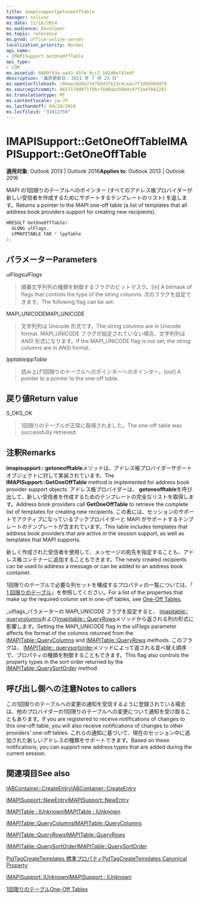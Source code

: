 ```yaml
---
title: imapisupportgetoneofftable
manager: soliver
ms.date: 11/16/2014
ms.audience: Developer
ms.topic: reference
ms.prod: office-online-server
localization_priority: Normal
api_name:
- IMAPISupport.GetOneOffTable
api_type:
- COM
ms.assetid: 6800fd3a-aa43-45fe-9cc2-102d0ef43edf
description: '最終更新日: 2011 年 7 月 23 日'
ms.openlocfilehash: c0beec8a0b234794d3f623c4ceac773db698dd79
ms.sourcegitcommit: 8657170d071f9bcf680aba50b9c07f2a4fb82283
ms.translationtype: MT
ms.contentlocale: ja-JP
ms.lasthandoff: 04/28/2019
ms.locfileid: "33412759"
---
```

# <a name="imapisupportgetoneofftable"></a><span data-ttu-id="90bcd-103">IMAPISupport::GetOneOffTable</span><span class="sxs-lookup"><span data-stu-id="90bcd-103">IMAPISupport::GetOneOffTable</span></span>

  
  
<span data-ttu-id="90bcd-104">**適用対象**: Outlook 2013 | Outlook 2016</span><span class="sxs-lookup"><span data-stu-id="90bcd-104">**Applies to**: Outlook 2013 | Outlook 2016</span></span> 
  
<span data-ttu-id="90bcd-105">MAPI の1回限りのテーブルへのポインター (すべてのアドレス帳プロバイダーが新しい受信者を作成するためにサポートするテンプレートのリスト) を返します。</span><span class="sxs-lookup"><span data-stu-id="90bcd-105">Returns a pointer to the MAPI one-off table (a list of templates that all address book providers support for creating new recipients).</span></span>
  
```cpp
HRESULT GetOneOffTable(
  ULONG ulFlags,
  LPMAPITABLE FAR * lppTable
);
```

## <a name="parameters"></a><span data-ttu-id="90bcd-106">パラメーター</span><span class="sxs-lookup"><span data-stu-id="90bcd-106">Parameters</span></span>

 <span data-ttu-id="90bcd-107">_ulFlags_</span><span class="sxs-lookup"><span data-stu-id="90bcd-107">_ulFlags_</span></span>
  
> <span data-ttu-id="90bcd-108">順番文字列列の種類を制御するフラグのビットマスク。</span><span class="sxs-lookup"><span data-stu-id="90bcd-108">[in] A bitmask of flags that controls the type of the string columns.</span></span> <span data-ttu-id="90bcd-109">次のフラグを設定できます。</span><span class="sxs-lookup"><span data-stu-id="90bcd-109">The following flag can be set:</span></span>
    
<span data-ttu-id="90bcd-110">MAPI_UNICODE</span><span class="sxs-lookup"><span data-stu-id="90bcd-110">MAPI_UNICODE</span></span> 
  
> <span data-ttu-id="90bcd-111">文字列列は Unicode 形式です。</span><span class="sxs-lookup"><span data-stu-id="90bcd-111">The string columns are in Unicode format.</span></span> <span data-ttu-id="90bcd-112">MAPI_UNICODE フラグが設定されていない場合、文字列列は ANSI 形式になります。</span><span class="sxs-lookup"><span data-stu-id="90bcd-112">If the MAPI_UNICODE flag is not set, the string columns are in ANSI format.</span></span>
    
 <span data-ttu-id="90bcd-113">_lpptable_</span><span class="sxs-lookup"><span data-stu-id="90bcd-113">_lppTable_</span></span>
  
> <span data-ttu-id="90bcd-114">読み上げ1回限りのテーブルへのポインターへのポインター。</span><span class="sxs-lookup"><span data-stu-id="90bcd-114">[out] A pointer to a pointer to the one-off table.</span></span>
    
## <a name="return-value"></a><span data-ttu-id="90bcd-115">戻り値</span><span class="sxs-lookup"><span data-stu-id="90bcd-115">Return value</span></span>

<span data-ttu-id="90bcd-116">S_OK</span><span class="sxs-lookup"><span data-stu-id="90bcd-116">S_OK</span></span> 
  
> <span data-ttu-id="90bcd-117">1回限りのテーブルが正常に取得されました。</span><span class="sxs-lookup"><span data-stu-id="90bcd-117">The one-off table was successfully retrieved.</span></span>
    
## <a name="remarks"></a><span data-ttu-id="90bcd-118">注釈</span><span class="sxs-lookup"><span data-stu-id="90bcd-118">Remarks</span></span>

<span data-ttu-id="90bcd-119">**imapisupport:: getoneofftable**メソッドは、アドレス帳プロバイダーサポートオブジェクトに対して実装されています。</span><span class="sxs-lookup"><span data-stu-id="90bcd-119">The **IMAPISupport::GetOneOffTable** method is implemented for address book provider support objects.</span></span> <span data-ttu-id="90bcd-120">アドレス帳プロバイダーは、 **getoneofftable**を呼び出して、新しい受信者を作成するためのテンプレートの完全なリストを取得します。</span><span class="sxs-lookup"><span data-stu-id="90bcd-120">Address book providers call **GetOneOffTable** to retrieve the complete list of templates for creating new recipients.</span></span> <span data-ttu-id="90bcd-121">この表には、セッションのサポートでアクティブになっているブックプロバイダーと MAPI がサポートするテンプレートのテンプレートが含まれています。</span><span class="sxs-lookup"><span data-stu-id="90bcd-121">This table includes templates that address book providers that are active in the session support, as well as templates that MAPI supports.</span></span> 
  
<span data-ttu-id="90bcd-122">新しく作成された受信者を使用して、メッセージの宛先を指定することも、アドレス帳コンテナーに追加することもできます。</span><span class="sxs-lookup"><span data-stu-id="90bcd-122">The newly created recipients can be used to address a message or can be added to an address book container.</span></span>
  
<span data-ttu-id="90bcd-123">1回限りのテーブルで必要な列セットを構成するプロパティの一覧については、「 [1 回限りのテーブル](one-off-tables.md)」を参照してください。</span><span class="sxs-lookup"><span data-stu-id="90bcd-123">For a list of the properties that make up the required column set in one-off tables, see [One-Off Tables](one-off-tables.md).</span></span>
  
<span data-ttu-id="90bcd-124">_ulflags_パラメーターの MAPI_UNICODE フラグを設定すると、 [imapitable:: querycolumns](imapitable-querycolumns.md)および[imapitable:: QueryRows](imapitable-queryrows.md)メソッドから返される列の形式に影響します。</span><span class="sxs-lookup"><span data-stu-id="90bcd-124">Setting the MAPI_UNICODE flag in the  _ulFlags_ parameter affects the format of the columns returned from the [IMAPITable::QueryColumns](imapitable-querycolumns.md) and [IMAPITable::QueryRows](imapitable-queryrows.md) methods.</span></span> <span data-ttu-id="90bcd-125">このフラグは、 [IMAPITable:: querysortorder](imapitable-querysortorder.md)メソッドによって返される並べ替え順序で、プロパティの種類を制御することもできます。</span><span class="sxs-lookup"><span data-stu-id="90bcd-125">This flag also controls the property types in the sort order returned by the [IMAPITable::QuerySortOrder](imapitable-querysortorder.md) method.</span></span> 
  
## <a name="notes-to-callers"></a><span data-ttu-id="90bcd-126">呼び出し側への注意</span><span class="sxs-lookup"><span data-stu-id="90bcd-126">Notes to callers</span></span>

<span data-ttu-id="90bcd-127">この1回限りのテーブルへの変更の通知を受信するように登録されている場合は、他のプロバイダーの1回限りのテーブルへの変更について通知を受け取ることもあります。</span><span class="sxs-lookup"><span data-stu-id="90bcd-127">If you are registered to receive notifications of changes to this one-off table, you will also receive notifications of changes to other providers' one-off tables.</span></span> <span data-ttu-id="90bcd-128">これらの通知に基づいて、現在のセッション中に追加された新しいアドレスの種類をサポートできます。</span><span class="sxs-lookup"><span data-stu-id="90bcd-128">Based on these notifications, you can support new address types that are added during the current session.</span></span>
  
## <a name="see-also"></a><span data-ttu-id="90bcd-129">関連項目</span><span class="sxs-lookup"><span data-stu-id="90bcd-129">See also</span></span>



[<span data-ttu-id="90bcd-130">IABContainer::CreateEntry</span><span class="sxs-lookup"><span data-stu-id="90bcd-130">IABContainer::CreateEntry</span></span>](iabcontainer-createentry.md)
  
[<span data-ttu-id="90bcd-131">IMAPISupport::NewEntry</span><span class="sxs-lookup"><span data-stu-id="90bcd-131">IMAPISupport::NewEntry</span></span>](imapisupport-newentry.md)
  
[<span data-ttu-id="90bcd-132">IMAPITable : IUnknown</span><span class="sxs-lookup"><span data-stu-id="90bcd-132">IMAPITable : IUnknown</span></span>](imapitableiunknown.md)
  
[<span data-ttu-id="90bcd-133">IMAPITable::QueryColumns</span><span class="sxs-lookup"><span data-stu-id="90bcd-133">IMAPITable::QueryColumns</span></span>](imapitable-querycolumns.md)
  
[<span data-ttu-id="90bcd-134">IMAPITable::QueryRows</span><span class="sxs-lookup"><span data-stu-id="90bcd-134">IMAPITable::QueryRows</span></span>](imapitable-queryrows.md)
  
[<span data-ttu-id="90bcd-135">IMAPITable::QuerySortOrder</span><span class="sxs-lookup"><span data-stu-id="90bcd-135">IMAPITable::QuerySortOrder</span></span>](imapitable-querysortorder.md)
  
[<span data-ttu-id="90bcd-136">PidTagCreateTemplates 標準プロパティ</span><span class="sxs-lookup"><span data-stu-id="90bcd-136">PidTagCreateTemplates Canonical Property</span></span>](pidtagcreatetemplates-canonical-property.md)
  
[<span data-ttu-id="90bcd-137">IMAPISupport: IUnknown</span><span class="sxs-lookup"><span data-stu-id="90bcd-137">IMAPISupport : IUnknown</span></span>](imapisupportiunknown.md)


[<span data-ttu-id="90bcd-138">1回限りのテーブル</span><span class="sxs-lookup"><span data-stu-id="90bcd-138">One-Off Tables</span></span>](one-off-tables.md)

